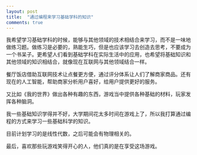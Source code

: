 ```yaml
---
layout: post
title:  "通过编程来学习基础学科的知识"
comments: true
---
```


我希望学习基础学科的时候，能够与其他领域的技术相结合来学习，而不是一味地做练习题。做练习是必要的，熟能生巧，但是也应该学习去创造去思考，不要成为一个书呆子。更希望人们看到基础学科在实际生活中的应用，也希望将基础知识和其他领域的知识相结合，就像现在互联网与其他领域结合一样。

餐厅饭店借助互联网技术让点餐更方便，通过评分体系让人们了解商家商品。还有现在的人工智能，帮助商家分析用户喜好，给用户提供更好的服务。

又比如《我的世界》做出各种有趣的东西，游戏当中提供各种基础的材料，玩家发挥各种脑洞。

我一些基础知识学得并不好，大学期间花太多时间在游戏上了，所以我打算通过编程的方式来学习一些基础科学的知识。

目前计划学习的是线性代数，之后可能会有物理相关的。

最后，喜欢那些玩游戏笑得开心的人，他们真的是在享受这场游戏。

